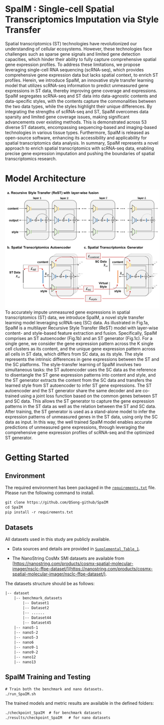 # SpaIM : Single-cell Spatial Transcriptomics Imputation via Style Transfer

Spatial transcriptomics (ST) technologies have revolutionized our understanding of cellular ecosystems. However, these technologies face challenges such as sparse gene signals and limited gene detection capacities, which hinder their ability to fully capture comprehensive spatial gene expression profiles. To address these limitations, we propose leveraging single-cell RNA sequencing (scRNA-seq), which provides comprehensive gene expression data but lacks spatial context, to enrich ST profiles. Herein, we introduce SpaIM, an innovative style transfer learning model that utilizes scRNA-seq information to predict unmeasured gene expressions in ST data, thereby improving gene coverage and expressions. SpaIM segregates scRNA-seq and ST data into data-agnostic contents and data-specific styles, with the contents capture the commonalities between the two data types, while the styles highlight their unique differences. By integrating the strengths of scRNA-seq and ST, SpaIM overcomes data sparsity and limited gene coverage issues, making significant advancements over existing methods. This is demonstrated across 53 diverse ST datasets, encompassing sequencing-based and imaging-based technologies in various tissue types. Furthermore, SpaIM is released as open-source software, enhancing its accessibility and applicability for spatial transcriptomics data analysis. In summary, SpaIM represents a novel approach to enrich spatial transcriptomics with scRNA-seq data, enabling precise gene expression imputation and pushing the boundaries of spatial transcriptomics research.

# Model Architecture

![workflow](./Fig.1.png)
To accurately impute unmeasured gene expressions in spatial transcriptomics (ST) data, we introduce SpaIM, a novel style transfer learning model leveraging scRNA-seq (SC) data. As illustrated in Fig.1a, SpaIM is a multilayer Recursive Style Transfer (ReST) model with layer-wise content- and style-based feature extraction and fusion. Specifically, SpaIM comprises an ST autoencoder (Fig.1b) and an ST generator (Fig.1c). For a single gene, we consider the gene expression pattern across the K single cell clusters as its content, and the unique gene expression pattern across all cells in ST data, which differs from SC data, as its style. The style represents the intrinsic differences in gene expressions between the ST and the SC platforms. The style-transfer learning of SpaIM involves two simultaneous tasks: the ST autoencoder uses the SC data as the reference to disentangle the ST gene expression patterns into content and style, and the ST generator extracts the content from the SC data and transfers the learned style from ST autoencoder to infer ST gene expressions. The ST autoencoder and the ST generator share the same decoder and are co-trained using a joint loss function based on the common genes between ST and SC data. This allows the ST generator to capture the gene expression patterns in the ST data as well as the relation between the ST and SC data. After training, the ST generator is used as a stand-alone model to infer the expression patterns of unmeasured genes in the ST data, using only the SC data as input. In this way, the well trained SpaIM model enables accurate predictions of unmeasured gene expressions, through leveraging the comprehensive gene expression profiles of scRNA-seq and the optimized ST generator.

# Getting Started

## Environment

The required environment has been packaged in the [`requirements.txt`](./requirements.txt) file. Please run the following command to install.

```commandline
git clone https://github.com/QSong-github/SpaIM
cd SpaIM
pip install -r requirements.txt
```

## Datasets

All datasets used in this study are publicly available. 

- Data sources and details are provided in [`Supplemental_Table_1`](./Supplemental_Table_1.xlsx). 

- The NanoString CosMx SMI datasets are available from [https://nanostring.com/products/cosmx-spatial-molecular-imager/nsclc-ffpe-dataset/](https://nanostring.com/products/cosmx-spatial-molecular-imager/nsclc-ffpe-dataset/). 

The datasets structure should be as follows:
```
|-- dataset
    |-- benchmark_datasets
        |-- Dataset1
        |-- Dataset2
        |-- ......
        |-- Dataset44
        |-- Dataset45
    |-- nano5-1
    |-- nano5-2
    |-- nano5-3
    |-- nano6
    |-- nano9-1
    |-- nano9-2
    |-- nano12
    |-- nano13
```

## SpaIM Training and Testing

```
# Train both the benchmark and nano datasets.
./run_SpaIM.sh
```

The trained models and metric results are available in the defined folders:
```
./checkpoint_SpaIM  # for benchmark datasets
./results/checkpoint_SpaIM   # for nano datasets
```




